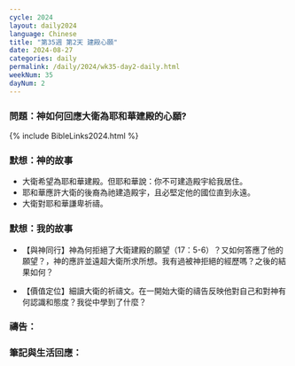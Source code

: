 ```yaml
---
cycle: 2024
layout: daily2024
language: Chinese
title: "第35週 第2天 建殿心願"
date: 2024-08-27
categories: daily
permalink: /daily/2024/wk35-day2-daily.html
weekNum: 35
dayNum: 2
---
```


### 問題：神如何回應大衛為耶和華建殿的心願?
 
{% include BibleLinks2024.html %}

### 默想：神的故事
+ 大衛希望為耶和華建殿。但耶和華說：你不可建造殿宇給我居住。  
+ 耶和華應許大衛的後裔為祂建造殿宇，且必堅定他的國位直到永遠。  
+ 大衛對耶和華謙卑祈禱。

### 默想：我的故事
+ 【與神同行】神為何拒絕了大衛建殿的願望（17：5-6）？又如何答應了他的願望？，神的應許並遠超大衛所求所想。我有過被神拒絕的經歷嗎？之後的結果如何？

+ 【價值定位】細讀大衛的祈禱文。在一開始大衛的禱告反映他對自己和對神有何認識和態度？我從中學到了什麼？

### 禱告：

### 筆記與生活回應：

